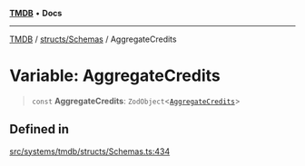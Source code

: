 [**TMDB**](../../../README.md) • **Docs**

***

[TMDB](../../../README.md) / [structs/Schemas](../README.md) / AggregateCredits

# Variable: AggregateCredits

> `const` **AggregateCredits**: `ZodObject`\<[`AggregateCredits`](../type-aliases/AggregateCredits.md)\>

## Defined in

[src/systems/tmdb/structs/Schemas.ts:434](https://github.com/Norviah/media-hub/blob/b0accce5c447ccf1a18696f3cb0baef1f5bd16be/src/systems/tmdb/structs/Schemas.ts#L434)
